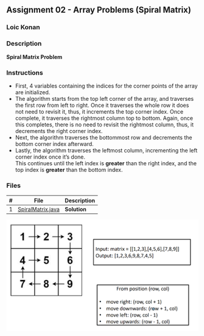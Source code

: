 ## Assignment 02 - Array Problems (Spiral Matrix)

### Loic Konan

### Description

**Spiral Matrix Problem**

### Instructions

- First, 4 variables containing the indices for the corner points of the array are initialized.<br>
- The algorithm starts from the top left corner of the array, and traverses the first row from left to right. Once it traverses the whole row it does not need to revisit it, thus, it increments the top corner index.
Once complete, it traverses the rightmost column top to bottom. Again, once this completes, there is no need to revisit the rightmost column, thus, it decrements the right corner index.<br>
- Next, the algorithm traverses the bottommost row and decrements the bottom corner index afterward.<br>
- Lastly, the algorithm traverses the leftmost column, incrementing the left corner index once it’s done.<br>
This continues until the left index is **greater** than the right index, and the top index is **greater** than the bottom index.

### Files

|   #   | File                                   | Description  |
| :---: | -------------------------------------- | ------------ |
|   1   | [SpiralMatrix.java](SpiralMatrix.java) | **Solution** |

<img src ="pic.png">
